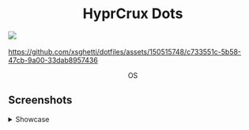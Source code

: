 <h1 align="center">HyprCrux Dots</h1>
<img src="https://raw.githubusercontent.com/catppuccin/catppuccin/main/assets/palette/macchiato.png">

https://github.com/xsghetti/dotfiles/assets/150515748/c733551c-5b58-47cb-9a00-33dab8957436
<p align="center">OS</p>

<h2>Screenshots</h2>
<details>
<summary> Showcase </summary>
<img src="Downloads/ss.png">
</details>

